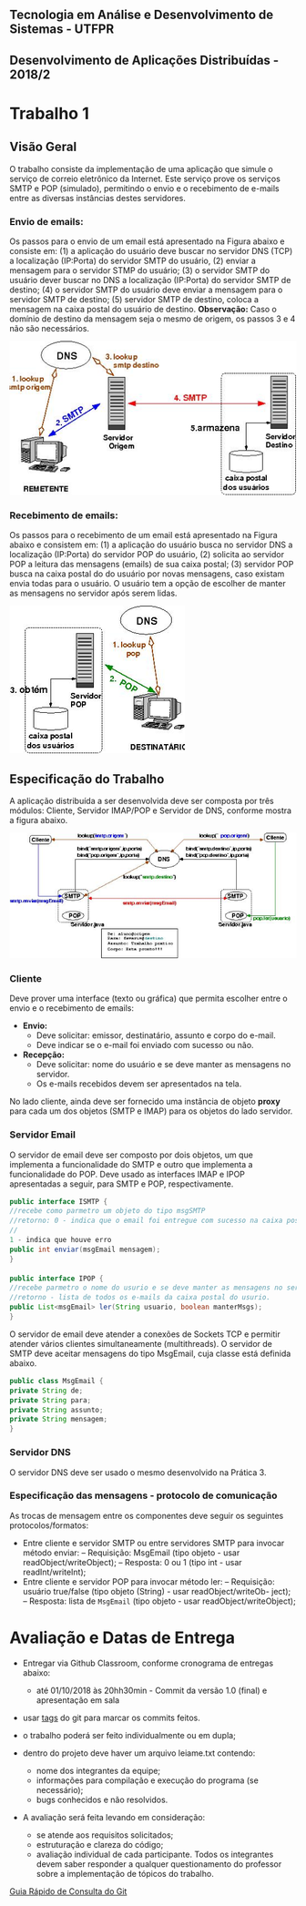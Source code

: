 ## Tecnologia em Análise e Desenvolvimento de Sistemas - UTFPR 
## Desenvolvimento de Aplicações Distribuídas - 2018/2

# Trabalho 1

## Visão Geral
O trabalho consiste da implementação de uma aplicação que simule o serviço de correio
eletrônico da Internet. Este serviço prove os serviços SMTP e POP (simulado), permitindo
o envio e o recebimento de e-mails entre as diversas instâncias destes servidores.

### Envio de emails:
Os passos para o envio de um email está apresentado na Figura abaixo e consiste em: (1) a aplicação do usuário deve buscar no servidor DNS (TCP) a localização (IP:Porta) do servidor SMTP do usuário, (2) enviar a mensagem para o servidor STMP do usuário; (3) o servidor SMTP do usuário dever buscar no DNS a localização (IP:Porta) do servidor SMTP de destino; (4) o servidor SMTP do usuário deve enviar a mensagem para o servidor SMTP de destino; (5) servidor SMTP de destino, coloca a mensagem na caixa postal do usuário de destino.
**Observação:** Caso o domı́nio de destino da mensagem seja o mesmo de origem, os passos 3 e 4 não são necessários.


![smtp](https://github.com/utfprpb-ad33s-20182/trabalho1/blob/master/ad-trabalho1/figuras/smtp.jpg)


### Recebimento de emails:
Os passos para o recebimento de um email está apresentado na Figura abaixo e consistem em: (1) a aplicação do usuário busca no servidor DNS a localização (IP:Porta) do servidor POP do usuário, (2) solicita ao servidor POP a leitura das mensagens (emails) de sua caixa postal; (3) servidor POP busca na caixa postal do do usuário por novas mensagens, caso existam envia todas para o usuário. O usuário tem a opção de escolher de manter as mensagens no servidor após serem lidas.

![pop](https://github.com/utfprpb-ad33s-20182/trabalho1/blob/master/ad-trabalho1/figuras/pop.jpg)


## Especificação do Trabalho
A aplicação distribuı́da a ser desenvolvida deve ser composta por três módulos: Cliente, Servidor
IMAP/POP e Servidor de DNS, conforme mostra a figura abaixo.

![mensagens-protocolo](https://github.com/utfprpb-ad33s-20182/trabalho1/blob/master/ad-trabalho1/figuras/java.jpg)


### Cliente
Deve prover uma interface (texto ou gráfica) que permita escolher entre o envio e o recebimento de emails:
* **Envio:** 
    - Deve solicitar: emissor, destinatário, assunto e corpo do e-mail.
    - Deve indicar se o e-mail foi enviado com sucesso ou não.
* **Recepção:**
    - Deve solicitar: nome do usuário e se deve manter as mensagens no servidor.
    - Os e-mails recebidos devem ser apresentados na tela.

No lado cliente, ainda deve ser fornecido uma instância de objeto **proxy** para cada um dos objetos (SMTP e IMAP) para os objetos do lado servidor. 

### Servidor Email
O servidor de email deve ser composto por dois objetos, um que implementa a funcionalidade do SMTP e outro que implementa a funcionalidade do POP. Deve usado as interfaces IMAP e IPOP apresentadas a seguir, para SMTP e POP, respectivamente. 


```java
public interface ISMTP {
//recebe como parmetro um objeto do tipo msgSMTP
//retorno: 0 - indica que o email foi entregue com sucesso na caixa postal do usurio
//
1 - indica que houve erro
public int enviar(msgEmail mensagem);
}

public interface IPOP {
//recebe parmetro o nome do usurio e se deve manter as mensagens no servidor.
//retorno - lista de todos os e-mails da caixa postal do usurio.
public List<msgEmail> ler(String usuario, boolean manterMsgs);
}
```
O servidor de email deve atender a conexões de Sockets TCP e permitir atender vários clientes simultaneamente (multithreads). O servidor de SMTP deve aceitar mensagens do tipo MsgEmail, cuja classe está definida abaixo.


```java
public class MsgEmail {
private String de;
private String para;
private String assunto;
private String mensagem;
}
```
### Servidor DNS
O servidor DNS deve ser usado o mesmo desenvolvido na Prática 3.

### Especificação das mensagens - protocolo de comunicação
As trocas de mensagem entre os componentes deve seguir os seguintes protocolos/formatos:
* Entre cliente e servidor SMTP ou entre servidores SMTP para invocar método enviar:
  – Requisição: MsgEmail (tipo objeto - usar readObject/writeObject);
  – Resposta: 0 ou 1 (tipo int - usar readInt/writeInt);
* Entre cliente e servidor POP para invocar método ler:
  – Requisição: usuário true/false (tipo objeto (String) - usar readObject/writeOb-
ject);
  – Resposta: lista de `MsgEmail` (tipo objeto - usar readObject/writeObject);
  
# Avaliação e Datas de Entrega
* Entregar via Github Classroom, conforme cronograma de entregas abaixo:
  - até 01/10/2018 às 20hh30min - Commit da versão 1.0 (final) e apresentação em sala
* usar [tags](https://git-scm.com/book/pt-br/v1/Git-Essencial-Tagging) do git para marcar
os commits feitos.
* o trabalho poderá ser feito individualmente ou em dupla;
* dentro do projeto deve haver um arquivo leiame.txt contendo:
  - nome dos integrantes da equipe;
  - informações para compilação e execução do programa (se necessário);
  - bugs conhecidos e não resolvidos.
  
* A avaliação será feita levando em consideração:
  - se atende aos requisitos solicitados;
  - estruturação e clareza do código;
  - avaliação individual de cada participante. Todos os integrantes devem saber responder a qualquer questionamento do professor sobre a implementação de tópicos do trabalho.
  
 [Guia Rápido de Consulta do Git](https://services.github.com/on-demand/downloads/pt_BR/github-git-cheat-sheet.pdf) 
